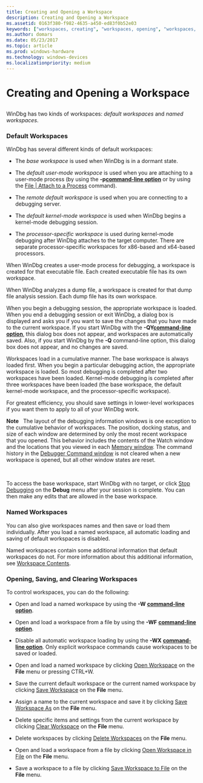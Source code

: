 ```yaml
---
title: Creating and Opening a Workspace
description: Creating and Opening a Workspace
ms.assetid: 0163f380-f982-4635-a450-ed83f0b52e03
keywords: ["workspaces, creating", "workspaces, opening", "workspaces, named workspaces", "workspaces, default workspaces", "workspaces, types of workspaces"]
ms.author: domars
ms.date: 05/23/2017
ms.topic: article
ms.prod: windows-hardware
ms.technology: windows-devices
ms.localizationpriority: medium
---
```


# Creating and Opening a Workspace


## <span id="ddk_creating_and_opening_a_workspace_dbg"></span><span id="DDK_CREATING_AND_OPENING_A_WORKSPACE_DBG"></span>


WinDbg has two kinds of workspaces: *default workspaces* and *named workspaces*.

### <span id="default_workspaces"></span><span id="DEFAULT_WORKSPACES"></span>Default Workspaces

WinDbg has several different kinds of default workspaces:

-   The *base workspace* is used when WinDbg is in a dormant state.

-   The *default user-mode workspace* is used when you are attaching to a user-mode process (by using the **-p**[**command-line option**](windbg-command-line-options.md) or by using the [File | Attach to a Process](file---attach-to-a-process.md) command).

-   The *remote default workspace* is used when you are connecting to a debugging server.

-   The *default kernel-mode workspace* is used when WinDbg begins a kernel-mode debugging session.

-   The *processor-specific workspace* is used during kernel-mode debugging after WinDbg attaches to the target computer. There are separate processor-specific workspaces for x86-based and x64-based processors.

When WinDbg creates a user-mode process for debugging, a workspace is created for that executable file. Each created executable file has its own workspace.

When WinDbg analyzes a dump file, a workspace is created for that dump file analysis session. Each dump file has its own workspace.

When you begin a debugging session, the appropriate workspace is loaded. When you end a debugging session or exit WinDbg, a dialog box is displayed and asks you if you want to save the changes that you have made to the current workspace. If you start WinDbg with the **-QY**[**command-line option**](windbg-command-line-options.md), this dialog box does not appear, and workspaces are automatically saved. Also, if you start WinDbg by the **-Q** command-line option, this dialog box does not appear, and no changes are saved.

Workspaces load in a cumulative manner. The base workspace is always loaded first. When you begin a particular debugging action, the appropriate workspace is loaded. So most debugging is completed after two workspaces have been loaded. Kernel-mode debugging is completed after three workspaces have been loaded (the base workspace, the default kernel-mode workspace, and the processor-specific workspace).

For greatest efficiency, you should save settings in lower-level workspaces if you want them to apply to all of your WinDbg work.

**Note**   The layout of the debugging information windows is one exception to the cumulative behavior of workspaces. The position, docking status, and size of each window are determined by only the most recent workspace that you opened. This behavior includes the contents of the Watch window and the locations that you viewed in each [Memory window](memory-window.md). The command history in the [Debugger Command window](debugger-command-window.md) is not cleared when a new workspace is opened, but all other window states are reset.

 

To access the base workspace, start WinDbg with no target, or click [Stop Debugging](debug---stop-debugging.md) on the **Debug** menu after your session is complete. You can then make any edits that are allowed in the base workspace.

### <span id="named_workspaces"></span><span id="NAMED_WORKSPACES"></span>Named Workspaces

You can also give workspaces names and then save or load them individually. After you load a named workspace, all automatic loading and saving of default workspaces is disabled.

Named workspaces contain some additional information that default workspaces do not. For more information about this additional information, see [Workspace Contents](workspace-contents.md).

### <span id="opening__saving__and_clearing_workspaces"></span><span id="OPENING__SAVING__AND_CLEARING_WORKSPACES"></span>Opening, Saving, and Clearing Workspaces

To control workspaces, you can do the following:

-   Open and load a named workspace by using the **-W** [**command-line option**](windbg-command-line-options.md).

-   Open and load a workspace from a file by using the **-WF** [**command-line option**](windbg-command-line-options.md).

-   Disable all automatic workspace loading by using the **-WX** [**command-line option**](windbg-command-line-options.md). Only explicit workspace commands cause workspaces to be saved or loaded.

-   Open and load a named workspace by clicking [Open Workspace](file---open-workspace.md) on the **File** menu or pressing CTRL+W.

-   Save the current default workspace or the current named workspace by clicking [Save Workspace](file---save-workspace.md) on the **File** menu.

-   Assign a name to the current workspace and save it by clicking [Save Workspace As](file---save-workspace-as.md) on the **File** menu.

-   Delete specific items and settings from the current workspace by clicking [Clear Workspace](file---clear-workspace.md) on the **File** menu.

-   Delete workspaces by clicking [Delete Workspaces](file---delete-workspaces.md) on the **File** menu.

-   Open and load a workspace from a file by clicking [Open Workspace in File](file---open-workspace-in-file.md) on the **File** menu.

-   Save a workspace to a file by clicking [Save Workspace to File](file---save-workspace-to-file.md) on the **File** menu.

 

 





